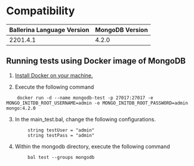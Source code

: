 # Compatibility

| Ballerina Language Version  | MongoDB Version |
| ----------------------------| ----------------|
|  2201.4.1            |   4.2.0         |

## Running tests using Docker image of MongoDB

1. [Install Docker on your machine.](https://docs.docker.com/get-docker/)

2. Execute the following command

```shell script
    docker run -d --name mongodb-test -p 27017:27017 -e MONGO_INITDB_ROOT_USERNAME=admin -e MONGO_INITDB_ROOT_PASSWORD=admin mongo:4.2.0
```

3. In the main_test.bal, change the following configurations.
```ballerina
        string testUser = "admin"
        string testPass = "admin"
```

4. Within the mongodb directory, execute the following command
```shell script
        bal test --groups mongodb
```
